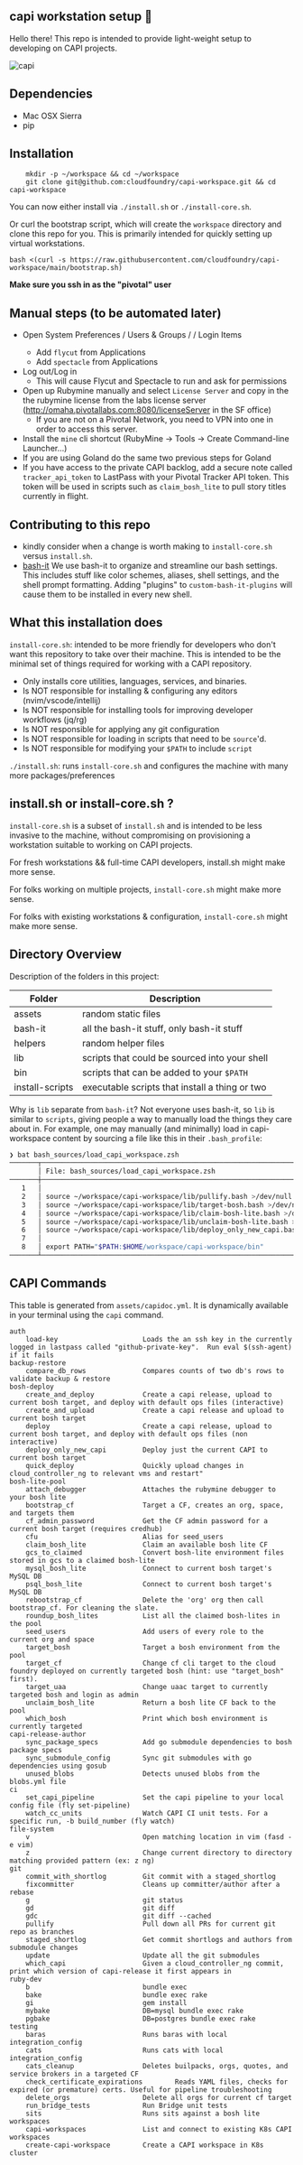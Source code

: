## capi workstation setup 🐋

Hello there! This repo is intended to provide light-weight setup to developing on CAPI projects.

![capi](https://im-01.gifer.com/9Y0s.gif)

## Dependencies
* Mac OSX Sierra
* pip

## Installation

```
    mkdir -p ~/workspace && cd ~/workspace
    git clone git@github.com:cloudfoundry/capi-workspace.git && cd capi-workspace
```

You can now either install via `./install.sh` or `./install-core.sh`.

Or curl the bootstrap script, which will create the `workspace` directory and clone this repo for you.
This is primarily intended for quickly setting up virtual workstations.

```
bash <(curl -s https://raw.githubusercontent.com/cloudfoundry/capi-workspace/main/bootstrap.sh)
```
**Make sure you ssh in as the "pivotal" user** 

## Manual steps (to be automated later)
* Open System Preferences / Users & Groups / <user> / Login Items
    * Add `flycut` from Applications
    * Add `spectacle` from Applications
* Log out/Log in
    * This will cause Flycut and Spectacle to run and ask for permissions
* Open up Rubymine manually and select `License Server` and copy in the the rubymine license from the labs license server (http://omaha.pivotallabs.com:8080/licenseServer in the SF office)
  - If you are not on a Pivotal Network, you need to VPN into one in order to access this server.
* Install the `mine` cli shortcut (RubyMine -> Tools -> Create Command-line Launcher...)
* If you are using Goland do the same two previous steps for Goland
* If you have access to the private CAPI backlog, add a secure note called `tracker_api_token` to LastPass with your Pivotal Tracker API token. This token will be used in scripts such as `claim_bosh_lite` to pull story titles currently in flight.

## Contributing to this repo

* kindly consider when a change is worth making to `install-core.sh` versus `install.sh`.
* [bash-it](https://github.com/Bash-it/bash-it) We use bash-it to organize and streamline our bash settings. This includes stuff like color schemes, aliases, shell settings, and the shell prompt formatting. Adding "plugins" to `custom-bash-it-plugins` will cause them to be installed in every new shell.

## What this installation does

`install-core.sh`: intended to be more friendly for developers who don't want this repository to take over their machine. This is intended to be the minimal set of things required for working with a CAPI repository.
* Only installs core utilities, languages, services, and binaries.
* Is NOT responsible for installing & configuring any editors (nvim/vscode/intellij)
* Is NOT responsible for installing tools for improving developer workflows (jq/rg)
* Is NOT responsible for applying any git configuration
* Is NOT responsible for loading in scripts that need to be `source`'d.
* Is NOT responsible for modifying your `$PATH` to include `script`

`./install.sh`: runs `install-core.sh` and configures the machine with many more packages/preferences

## install.sh or install-core.sh ?

`install-core.sh` is a subset of `install.sh` and is intended to be less invasive to the machine, without compromising on provisioning a workstation suitable to working on CAPI projects.

For fresh workstations && full-time CAPI developers, install.sh might make more sense.

For folks working on multiple projects, `install-core.sh` might make more sense.

For folks with existing workstations & configuration, `install-core.sh` might make more sense.

## Directory Overview

Description of the folders in this project:

Folder           | Description
---------------- | -----------
assets           | random static files
bash-it          | all the bash-it stuff, only bash-it stuff
helpers          | random helper files
lib              | scripts that could be sourced into your shell
bin              | scripts that can be added to your `$PATH`
install-scripts  | executable scripts that install a thing or two

Why is `lib` separate from `bash-it`? Not everyone uses bash-it, so `lib` is similar to `scripts`, giving people a way to manually load the things they care about in. For example, one may manually (and minimally) load in capi-workspace content by sourcing a file like this in their `.bash_profile`:

```bash
❯ bat bash_sources/load_capi_workspace.zsh
───────┬────────────────────────────────────────────────────────────────────────────────────────────────────────────────────────────
       │ File: bash_sources/load_capi_workspace.zsh
───────┼────────────────────────────────────────────────────────────────────────────────────────────────────────────────────────────
   1   │
   2   │ source ~/workspace/capi-workspace/lib/pullify.bash >/dev/null
   3   │ source ~/workspace/capi-workspace/lib/target-bosh.bash >/dev/null
   4   │ source ~/workspace/capi-workspace/lib/claim-bosh-lite.bash >/dev/null
   5   │ source ~/workspace/capi-workspace/lib/unclaim-bosh-lite.bash >/dev/null
   6   │ source ~/workspace/capi-workspace/lib/deploy_only_new_capi.bash >/dev/null
   7   │
   8   │ export PATH="$PATH:$HOME/workspace/capi-workspace/bin"
───────┴────────────────────────────────────────────────────────────────────────────────────────────────────────────────────────────
```

## CAPI Commands

This table is generated from `assets/capidoc.yml`. It is dynamically available
in your terminal using the `capi` command.

```
auth
    load-key            		 Loads the an ssh key in the currently logged in lastpass called "github-private-key".  Run eval $(ssh-agent) if it fails
backup-restore
    compare_db_rows     		 Compares counts of two db's rows to validate backup & restore
bosh-deploy
    create_and_deploy   		 Create a capi release, upload to current bosh target, and deploy with default ops files (interactive)
    create_and_upload   		 Create a capi release and upload to current bosh target
    deploy              		 Create a capi release, upload to current bosh target, and deploy with default ops files (non interactive)
    deploy_only_new_capi 		 Deploy just the current CAPI to current bosh target
    quick_deploy        		 Quickly upload changes in cloud_controller_ng to relevant vms and restart"
bosh-lite-pool
    attach_debugger     		 Attaches the rubymine debugger to your bosh lite
    bootstrap_cf        		 Target a CF, creates an org, space, and targets them
    cf_admin_password   		 Get the CF admin password for a current bosh target (requires credhub)
    cfu                 		 Alias for seed_users
    claim_bosh_lite     		 Claim an available bosh lite CF
    gcs_to_claimed      		 Convert bosh-lite environment files stored in gcs to a claimed bosh-lite
    mysql_bosh_lite     		 Connect to current bosh target's MySQL DB
    psql_bosh_lite      		 Connect to current bosh target's MySQL DB
    rebootstrap_cf      		 Delete the 'org' org then call bootstrap_cf. For cleaning the slate.
    roundup_bosh_lites  		 List all the claimed bosh-lites in the pool
    seed_users          		 Add users of every role to the current org and space
    target_bosh         		 Target a bosh environment from the pool
    target_cf           		 Change cf cli target to the cloud foundry deployed on currently targeted bosh (hint: use "target_bosh" first).
    target_uaa          		 Change uaac target to currently targeted bosh and login as admin
    unclaim_bosh_lite   		 Return a bosh lite CF back to the pool
    which_bosh          		 Print which bosh environment is currently targeted
capi-release-author
    sync_package_specs  		 Add go submodule dependencies to bosh package specs
    sync_submodule_config 		 Sync git submodules with go dependencies using gosub
    unused_blobs        		 Detects unused blobs from the blobs.yml file
ci
    set_capi_pipeline   		 Set the capi pipeline to your local config file (fly set-pipeline)
    watch_cc_units      		 Watch CAPI CI unit tests. For a specific run, -b build_number (fly watch)
file-system
    v                   		 Open matching location in vim (fasd -e vim)
    z                   		 Change current directory to directory matching provided pattern (ex: z ng)
git
    commit_with_shortlog 		 Git commit with a staged_shortlog
    fixcommitter        		 Cleans up committer/author after a rebase
    g                   		 git status
    gd                  		 git diff
    gdc                 		 git diff --cached
    pullify             		 Pull down all PRs for current git repo as branches
    staged_shortlog     		 Get commit shortlogs and authors from submodule changes
    update              		 Update all the git submodules
    which_capi          		 Given a cloud_controller_ng commit, print which version of capi-release it first appears in
ruby-dev
    b                   		 bundle exec
    bake                		 bundle exec rake
    gi                  		 gem install
    mybake              		 DB=mysql bundle exec rake
    pgbake              		 DB=postgres bundle exec rake
testing
    baras               		 Runs baras with local integration_config
    cats                		 Runs cats with local integration_config
    cats_cleanup        		 Deletes builpacks, orgs, quotes, and service brokers in a targeted CF
    check_certificate_expirations 		 Reads YAML files, checks for expired (or premature) certs. Useful for pipeline troubleshooting
    delete_orgs         		 Delete all orgs for current cf target
    run_bridge_tests    		 Run Bridge unit tests
    sits                		 Runs sits against a bosh lite
workspaces
    capi-workspaces     		 List and connect to existing K8s CAPI workspaces
    create-capi-workspace 		 Create a CAPI workspace in K8s cluster
```
